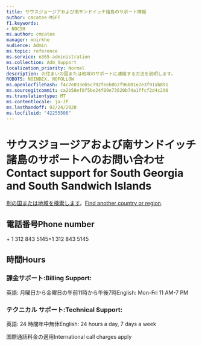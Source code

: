 ```yaml
---
title: サウスジョージアおよび南サンドイッチ諸島のサポート情報
author: cmcatee-MSFT
f1.keywords:
- NOCSH
ms.author: cmcatee
manager: mnirkhe
audience: Admin
ms.topic: reference
ms.service: o365-administration
ms.collection: Adm_Support
localization_priority: Normal
description: お住まいの国または地域のサポートに連絡する方法を説明します。
ROBOTS: NOINDEX, NOFOLLOW
ms.openlocfilehash: f4c7e033eb5c792feeb0b2f96001e7e3f91ab891
ms.sourcegitcommit: ca2b58ef8f5be24f09e73620b74a1ffcf2d4c290
ms.translationtype: MT
ms.contentlocale: ja-JP
ms.lasthandoff: 02/24/2020
ms.locfileid: "42255508"
---
```

# <a name="contact-support-for-south-georgia-and-south-sandwich-islands"></a><span data-ttu-id="adae3-103">サウスジョージアおよび南サンドイッチ諸島のサポートへのお問い合わせ</span><span class="sxs-lookup"><span data-stu-id="adae3-103">Contact support for South Georgia and South Sandwich Islands</span></span>

<span data-ttu-id="adae3-104">[別の国または地域を検索します](../contact-support-for-business-products.md)。</span><span class="sxs-lookup"><span data-stu-id="adae3-104">[Find another country or region](../contact-support-for-business-products.md).</span></span>

## <a name="phone-number"></a><span data-ttu-id="adae3-105">電話番号</span><span class="sxs-lookup"><span data-stu-id="adae3-105">Phone number</span></span>
<span data-ttu-id="adae3-106">+ 1 312 843 5145</span><span class="sxs-lookup"><span data-stu-id="adae3-106">+1 312 843 5145</span></span>

## <a name="hours"></a><span data-ttu-id="adae3-107">時間</span><span class="sxs-lookup"><span data-stu-id="adae3-107">Hours</span></span>
### <a name="billing-support"></a><span data-ttu-id="adae3-108">課金サポート:</span><span class="sxs-lookup"><span data-stu-id="adae3-108">Billing Support:</span></span>

<span data-ttu-id="adae3-109">英語: 月曜日から金曜日の午前11時から午後7時</span><span class="sxs-lookup"><span data-stu-id="adae3-109">English: Mon-Fri 11 AM-7 PM</span></span>

### <a name="technical-support"></a><span data-ttu-id="adae3-110">テクニカル サポート:</span><span class="sxs-lookup"><span data-stu-id="adae3-110">Technical Support:</span></span>

<span data-ttu-id="adae3-111">英語: 24 時間年中無休</span><span class="sxs-lookup"><span data-stu-id="adae3-111">English: 24 hours a day, 7 days a week</span></span>

<span data-ttu-id="adae3-112">国際通話料金の適用</span><span class="sxs-lookup"><span data-stu-id="adae3-112">International call charges apply</span></span>